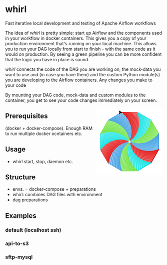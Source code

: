 # whirl
Fast iterative local development and testing of Apache Airflow workflows

The idea of _whirl_ is pretty simple: start up Airflow and the components used in your workflow in docker containers. This gives you a copy of your production environment that's running on your local machine. This allows you to run your DAG locally from start to finish - with the same code as it would on production. By seeing a green pipeline you can be more confident that the logic you have in place is sound.

_whirl_ connects the code of the DAG you are working on, the mock-data you want to use and (in case you have them) and the custom Python module(s) you are developing to the Airflow containers. Any changes you make to your code

By mounting your DAG code, mock-data and custom modules to the container, you get to see your code changes immediately on your screen.

<img src="logo.png" align="right" />

## Prerequisites

(docker + docker-compose). Enough RAM to run multiple docker ocntainers etc.

## Usage

- whirl start, stop, daemon etc.


## Structure

- envs. = docker-compose + preparations
- whirl: combines DAG files with environment
- dag preparations


## Examples

### default (localhost ssh)

### api-to-s3

### sftp-mysql

